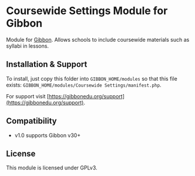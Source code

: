 # Coursewide Settings Module for Gibbon

Module for [Gibbon][gibbon]. Allows schools to include coursewide materials such as syllabi in lessons.

[gibbon]: https://gibbonedu.org

## Installation & Support

To install, just copy this folder into `GIBBON_HOME/modules` so that this file
exists: `GIBBON_HOME/modules/Coursewide Settings/manifest.php`.

For support visit [https://gibbonedu.org/support](https://gibbonedu.org/support).

## Compatibility

* v1.0 supports Gibbon v30+

## License

This module is licensed under GPLv3.
